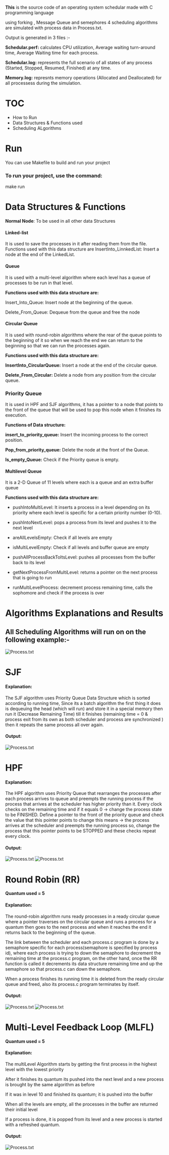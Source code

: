 <b>This</b> is the source code of an operating system schedular made with C programming language

using forking , Message Queue and semephores 4 scheduling algorithms are simulated with process data in Process.txt.

Output is generated in 3 files :-

<b>Schedular.perf:</b> calculates CPU utilization, Average waiting turn-around time, Average Waiting time for each process. 

<b>Schedular.log:</b> represents the full scenario of all states of any process (Started, Stopped, Resumed, Finished) at any time.

<b>Memory.log:</b> represnts memory operations (Allocated and Deallocated) for all processess during the simulation.







# TOC
- How to Run
- Data Structures & Functions used
- Scheduling ALgorithms

# Run

</h1>You can use Makefile to build and run your project</h1>

<h3>To run your project, use the command:</h3>

make run



<h1> Data Structures & Functions </h1>

<b>Normal Node</b>: To be used in all other data Structures

<h4>Linked-list</h4>

It is used to save the processes in it after reading them from the file.
Functions used with this data structure are
InsertInto_LinnkedList: Insert a node at the end of the LinkedList.


<h4>Queue</h4>

It is used with a multi-level algorithm where each level has a queue of processes to be run in that level.

<b>Functions used with this data structure are:</b>

Insert_Into_Queue: Insert node at the beginning of the queue.

Delete_From_Queue: Dequeue from the queue and free the node

<h4>Circular Queue</h4>

It is used with round-robin algorithms where the rear of the queue points to the beginning of it so when we reach the end we can return to the beginning so that we can 
run the processes again.

<b>Functions used with this data structure are:</b>

<b>InsertInto_CircularQueue:</b> Insert a node at the end of the circular queue.

<b>Delete_From_Circular:</b> Delete a node from any position from the circular queue.

<h3>Priority Queue</h3>

It is used in HPF and SJF algorithms, it has a pointer to a node that points to the front of the queue that will be used to pop this node when it finishes its execution.

<b>Functions of Data structure:</b>

<b>insert_to_priority_queue:</b> Insert the incoming process to the correct position.

<b>Pop_from_priority_queue:</b> Delete the node at the front of the Queue.

<b>Is_empty_Queue:</b> Check if the Priority queue is empty.


<h4>Multilevel Queue</h4>
It is a 2-D Queue of 11 levels where each is a queue and an extra buffer queue

<b>Functions used with this data structure are:</b>

- pushIntoMultiLevel: It inserts a process in a level depending on its priority where each level is specific for a certain priority number (0-10).

- pushIntoNextLevel: pops a process from its level and pushes it to the next level

- areAllLevelsEmpty: Check if all levels are empty

- isMultiLevelEmpty: Check if all levels and buffer queue are empty

- pushAllProcessBackToItsLevel: pushes all processes from the buffer back to its level

- getNextProcessFromMultiLevel: returns a pointer on the next process that is going to run

- runMultiLevelProcess: decrement process remaining time, calls the sophomore and check if the process is over 

# Algorithms Explanations and Results

<h2>All Scheduling Algorithms will run on on the following example:-</h2>
  
  
![Process.txt](https://i.ibb.co/XXxHc5L/1-Input.png)

# SJF

<h4>Explanation:</h4> 

The SJF algorithm uses Priority Queue Data Structure which is sorted according to running time,  Since its a batch algorithm the first thing it does is dequeuing the head (which will run) and store it in a special memory then run it (Decrease Remaining Time) till it finishes (remaining time = 0 & process exit from its own as both scheduler and process are synchronized ) then it repeats the same process all over again.

<h4>Output:</h4>

![Process.txt](https://ibb.co/SvvL6kh)


# HPF

<h4>Explanation:</h4> 


The HPF algorithm uses Priority Queue that rearranges the processes after each process arrives to queue and preempts the running process if the process that arrives at the scheduler has higher priority than it. Every clock checks on the remaining time and if it equals 0 → change the process state to be FINISHED. Define a pointer to the front of the priority queue and check the value that this pointer points to change this means → the process arrives at the scheduler and preempts the running process so, change the process that this pointer points to be STOPPED and these checks repeat every clock. 

<h4>Output:</h4>

![Process.txt](https://ibb.co/GT4m8GX)
![Process.txt](https://ibb.co/4VQr3JW)



# Round Robin (RR)

<b>Quantum used = 5</b>

<h4>Explanation:</h4> 


The round-robin algorithm runs ready processes in a ready circular queue where a pointer traverses on the circular queue and runs a process for a quantum then goes to the next process and when it reaches the end it returns back to the beginning of the queue. 

The link between the scheduler and each process.c program is done by a semaphore specific for each process(semaphore is specified by process id), where each process is trying to down the semaphore to decrement the remaining time at the process.c program, on the other hand, once the RR function is called it decrements its data structure remaining time and up the semaphore so that process.c can down the semaphore.

When a process finishes its running time it is deleted from the ready circular queue and freed, also its process.c program terminates by itself.

<h4>Output:</h4>

![Process.txt](https://ibb.co/FJZrSQv)
![Process.txt](https://ibb.co/Y29xxPs)




# Multi-Level Feedback Loop (MLFL)

<b>Quantum used = 5</b>

<h4>Explanation:</h4> 

The multiLevel Algorithm starts by getting the first process in the highest level with the lowest priority

After it finishes its quantum its pushed into the next level and a new process is brought by the same algorithm as before

If it was in level 10 and finished its quantum; it is pushed into the buffer

When all the levels are empty, all the processes in the buffer are returned their initial level

If a process is done, it is popped from its level and a new process is started with a refreshed quantum.



<h4>Output:</h4>

![Process.txt](https://ibb.co/HnHDf69)






